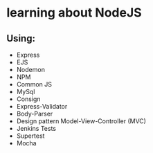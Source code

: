 # learning about NodeJS
## Using:
* Express
* EJS
* Nodemon
* NPM
* Common JS
* MySql
* Consign
* Express-Validator
* Body-Parser
* Design pattern Model-View-Controller (MVC)
* Jenkins Tests
* Supertest 
* Mocha
